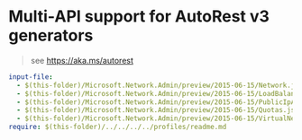# Multi-API support for AutoRest v3 generators

> see https://aka.ms/autorest

``` yaml $(enable-multi-api)
input-file:
  - $(this-folder)/Microsoft.Network.Admin/preview/2015-06-15/Network.json
  - $(this-folder)/Microsoft.Network.Admin/preview/2015-06-15/LoadBalancers.json
  - $(this-folder)/Microsoft.Network.Admin/preview/2015-06-15/PublicIpAddresses.json
  - $(this-folder)/Microsoft.Network.Admin/preview/2015-06-15/Quotas.json
  - $(this-folder)/Microsoft.Network.Admin/preview/2015-06-15/VirtualNetworks.json
require: $(this-folder)/../../../../profiles/readme.md
```
